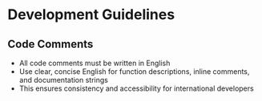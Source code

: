 # Development Guidelines

## Code Comments
- All code comments must be written in English
- Use clear, concise English for function descriptions, inline comments, and documentation strings
- This ensures consistency and accessibility for international developers